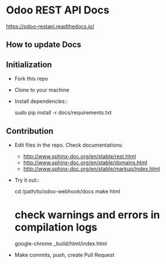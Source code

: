 Odoo REST API Docs
==================

https://odoo-restapi.readthedocs.io/

How to update Docs
------------------

Initialization
--------------

* Fork this repo
* Clone to your machine
* Install dependencies::

    sudo pip install -r docs/requirements.txt

Contribution
------------

* Edit files in the repo. Check documentations:

  * http://www.sphinx-doc.org/en/stable/rest.html
  * http://www.sphinx-doc.org/en/stable/domains.html
  * http://www.sphinx-doc.org/en/stable/markup/index.html

* Try it out::

    cd /path/to/odoo-webhook/docs
    make html
    # check warnings and errors in compilation logs
    google-chrome _build/html/index.html

* Make commits, push, create Pull Request
